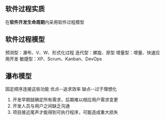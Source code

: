 ## 软件过程实质
在**软件开发生命周期**内采用软件过程模型
## 软件过程模型
 预测型：瀑布、V、W、形式化过程
 迭代型：螺旋、原型
 增量型：增量、快速应用开发
 敏捷型：XP、Scrum、Kanban、DevOps
## 瀑布模型
固定顺序连接这些功能
优点--追求效率
缺点--过于理想化
1. 开发早期就确定所有需求，后期难以相应用户需求变更
2. 开发人员与用户之间缺乏沟通
3. 项目接近尾声才能得到可执行程序，可能造成重大损失
###
## 